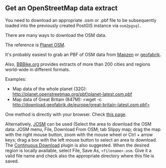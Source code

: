 ## Get an OpenStreetMap data extract

You need to download an appropriate .osm or .pbf file to be subsequently loaded into the previously created PostGIS instance via `osm2pgsql`.

There are many ways to download the OSM data.

The reference is [Planet OSM](http://planet.openstreetmap.org).

It's probably easiest to grab an PBF of OSM data from [Mapzen](https://mapzen.com/metro-extracts/) or [geofabrik](http://download.geofabrik.de/).

Also, [BBBike.org](http://download.bbbike.org/osm/) provides extracts of more than 200 cities and regions world-wide in different formats.

Examples:

* Map data of the whole planet (32G): <http://planet.openstreetmap.org/pbf/planet-latest.osm.pbf>
* Map data of Great Britain (847M): <wget -c http://download.geofabrik.de/europe/great-britain-latest.osm.pbf>

One method is directly with your browser. Check [this page](http://wiki.openstreetmap.org/wiki/Downloading_data).

Alternatively, [JOSM](https://josm.openstreetmap.de/) can be used (Select the area to download the OSM data: JOSM menu, File, Download From OSM; tab Slippy map; drag the map with the right mouse button, zoom with the mouse wheel or Ctrl + arrow keys; drag a box with the left mouse button to select an area to download. The [Continuous Download](http://wiki.openstreetmap.org/wiki/JOSM/Plugins/continuosDownload) plugin is also suggested. When the desired region is locally available, select File, Save As, `<filename>.osm`. Give it a valid file name and check also the appropriate directory where this file is saved.